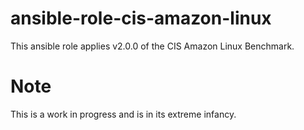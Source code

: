 # ansible-role-cis-amazon-linux

This ansible role applies v2.0.0 of the CIS Amazon Linux Benchmark.

# Note

This is a work in progress and is in its extreme infancy.
